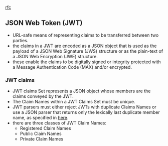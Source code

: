 [rfc](https://datatracker.ietf.org/doc/html/rfc7519)

## JSON Web Token (JWT)
- URL-safe means of representing claims to be transferred between two parties.
- the claims in a JWT are encoded as a JSON object that is used as the payload of a JSON Web Signature (JWS) structure or as the plain-text of  a JSON Web Encryption (JWE) structure.
- these enable the claims to be digitally signed or integrity protected with a Message Authentication Code (MAX) and/or encrypted.

### JWT claims
- JWT claims Set represents a JSON object whose members are the claims conveyed by the JWT.
- The Claim Names within a JWT Claims Set must be unique.
- JWT parsers must either reject JWTs with duplicate Claims Names or use a JSON parser that returns only the lexically last duplicate member name, as specified in [here](https://datatracker.ietf.org/doc/html/rfc7519#section-15.12).
- there are three classes of JWT Claim Names:
	- Registered Claim Names
	-  Public Claim Names	
	- Private Claim Names
